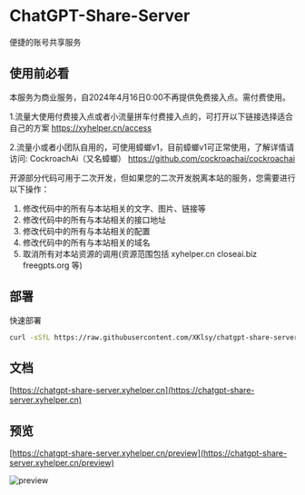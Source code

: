 # ChatGPT-Share-Server

便捷的账号共享服务

## 使用前必看

本服务为商业服务，自2024年4月16日0:00不再提供免费接入点。需付费使用。

1.流量大使用付费接入点或者小流量拼车付费接入点的，可打开以下链接选择适合自己的方案
https://xyhelper.cn/access

2.流量小或者小团队自用的，可使用蟑螂v1，目前蟑螂v1可正常使用，了解详情请访问:
CockroachAi（又名蟑螂）
https://github.com/cockroachai/cockroachai

开源部分代码可用于二次开发，但如果您的二次开发脱离本站的服务，您需要进行以下操作：

1. 修改代码中的所有与本站相关的文字、图片、链接等
2. 修改代码中的所有与本站相关的接口地址
3. 修改代码中的所有与本站相关的配置
4. 修改代码中的所有与本站相关的域名
5. 取消所有对本站资源的调用(资源范围包括 xyhelper.cn closeai.biz freegpts.org 等)



## 部署

快速部署

```bash
curl -sSfL https://raw.githubusercontent.com/XKlsy/chatgpt-share-server/deploy/quick-install.sh?v=2 | bash
```

## 文档

[https://chatgpt-share-server.xyhelper.cn](https://chatgpt-share-server.xyhelper.cn)

## 预览

[https://chatgpt-share-server.xyhelper.cn/preview](https://chatgpt-share-server.xyhelper.cn/preview)

![preview](docs/.vuepress/public/images/chat.png)
